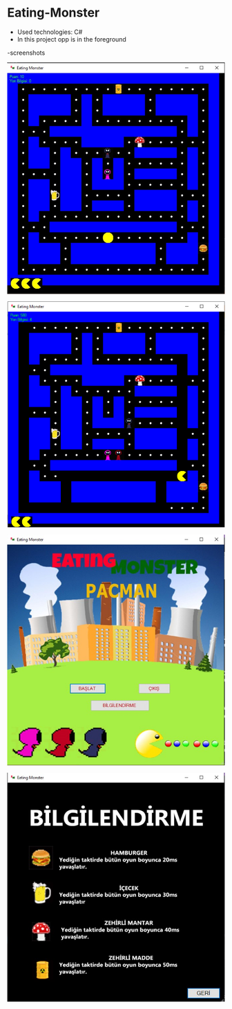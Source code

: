 # Eating-Monster

- Used technologies: C#
- In this project opp is in the foreground

-screenshots

![GameCyclePage-1.jpg](https://github.com/BatuhanGunes/Eating-Monster/blob/master/Screenshot/GameCyclePage-1.jpg)

![GameCyclePage-2.jpg](https://github.com/BatuhanGunes/Eating-Monster/blob/master/Screenshot/GameCyclePage-2.png)

![HomPage.jpg](https://github.com/BatuhanGunes/Eating-Monster/blob/master/Screenshot/HomPage.jpg)

![Information Page.jpg](https://github.com/BatuhanGunes/Eating-Monster/blob/master/Screenshot/Information%20Page.jpg)
